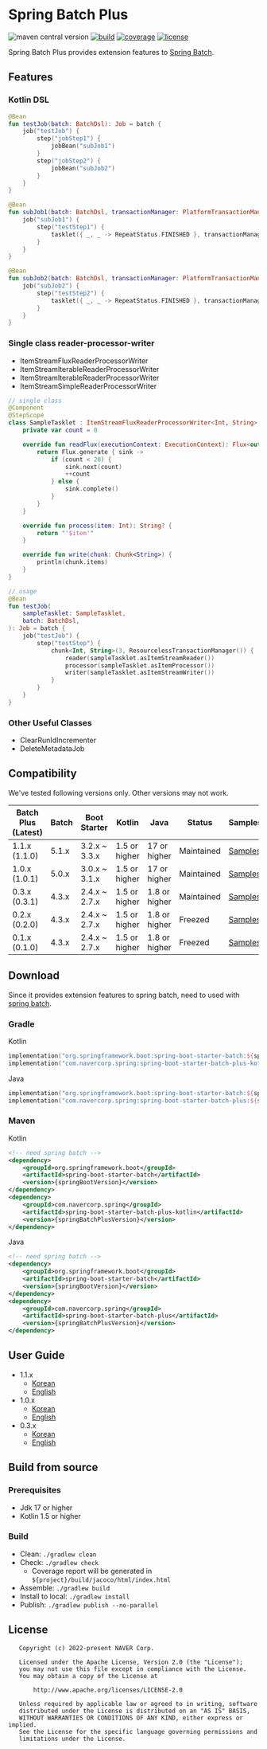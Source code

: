 # Spring Batch Plus

![maven central version](https://maven-badges.herokuapp.com/maven-central/com.navercorp.spring/spring-batch-plus-kotlin/badge.svg)
[![build](https://github.com/naver/spring-batch-plus/actions/workflows/build.yml/badge.svg?branch=main)](https://github.com/naver/spring-batch-plus/actions/workflows/build.yml?query=branch%3Amain)
[![coverage](https://codecov.io/github/naver/spring-batch-plus/branch/main/graph/badge.svg)](https://codecov.io/github/naver/spring-batch-plus)
[![license](https://img.shields.io/badge/License-Apache%202.0-blue.svg)](https://github.com/naver/spring-batch-plus/blob/main/LICENSE)

Spring Batch Plus provides extension features to [Spring Batch](https://github.com/spring-projects/spring-batch).

## Features

### Kotlin DSL

```kotlin
@Bean
fun testJob(batch: BatchDsl): Job = batch {
    job("testJob") {
        step("jobStep1") {
            jobBean("subJob1")
        }
        step("jobStep2") {
            jobBean("subJob2")
        }
    }
}

@Bean
fun subJob1(batch: BatchDsl, transactionManager: PlatformTransactionManager): Job = batch {
    job("subJob1") {
        step("testStep1") {
            tasklet({ _, _ -> RepeatStatus.FINISHED }, transactionManager)
        }
    }
}

@Bean
fun subJob2(batch: BatchDsl, transactionManager: PlatformTransactionManager): Job = batch {
    job("subJob2") {
        step("testStep2") {
            tasklet({ _, _ -> RepeatStatus.FINISHED }, transactionManager)
        }
    }
}
```

### Single class reader-processor-writer

- ItemStreamFluxReaderProcessorWriter
- ItemStreamIterableReaderProcessorWriter
- ItemStreamIterableReaderProcessorWriter
- ItemStreamSimpleReaderProcessorWriter

```kotlin
// single class
@Component
@StepScope
class SampleTasklet : ItemStreamFluxReaderProcessorWriter<Int, String> {
    private var count = 0

    override fun readFlux(executionContext: ExecutionContext): Flux<out Int> {
        return Flux.generate { sink ->
            if (count < 20) {
                sink.next(count)
                ++count
            } else {
                sink.complete()
            }
        }
    }

    override fun process(item: Int): String? {
        return "'$item'"
    }

    override fun write(chunk: Chunk<String>) {
        println(chunk.items)
    }
}

// usage
@Bean
fun testJob(
    sampleTasklet: SampleTasklet,
    batch: BatchDsl,
): Job = batch {
    job("testJob") {
        step("testStep") {
            chunk<Int, String>(3, ResourcelessTransactionManager()) {
                reader(sampleTasklet.asItemStreamReader())
                processor(sampleTasklet.asItemProcessor())
                writer(sampleTasklet.asItemStreamWriter())
            }
        }
    }
}
```

### Other Useful Classes

- ClearRunIdIncrementer
- DeleteMetadataJob

## Compatibility

We've tested following versions only. Other versions may not work.

| Batch Plus (Latest) | Batch | Boot Starter  | Kotlin        | Java          | Status     | Samples                                                                                    |
|---------------------|-------|---------------|---------------|---------------|------------|--------------------------------------------------------------------------------------------|
| 1.1.x (1.1.0)       | 5.1.x | 3.2.x ~ 3.3.x | 1.5 or higher | 17 or higher  | Maintained | [Samples](https://github.com/naver/spring-batch-plus/tree/1.1.x/spring-batch-plus-sample)  |
| 1.0.x (1.0.1)       | 5.0.x | 3.0.x ~ 3.1.x | 1.5 or higher | 17 or higher  | Maintained | [Samples](https://github.com/naver/spring-batch-plus/tree/1.0.x/spring-batch-plus-sample)  |
| 0.3.x (0.3.1)       | 4.3.x | 2.4.x ~ 2.7.x | 1.5 or higher | 1.8 or higher | Maintained | [Samples](https://github.com/naver/spring-batch-plus/tree/0.3.x/spring-batch-plus-sample)  |
| 0.2.x (0.2.0)       | 4.3.x | 2.4.x ~ 2.7.x | 1.5 or higher | 1.8 or higher | Freezed    | [Samples](https://github.com/naver/spring-batch-plus/tree/v0.2.0/spring-batch-plus-sample) |
| 0.1.x (0.1.0)       | 4.3.x | 2.4.x ~ 2.7.x | 1.5 or higher | 1.8 or higher | Freezed    | [Samples](https://github.com/naver/spring-batch-plus/tree/v0.1.0/spring-batch-plus-sample) |

## Download

Since it provides extension features to spring batch, need to used with [spring batch](https://github.com/spring-projects/spring-batch).

### Gradle

Kotlin

```kotlin
implementation("org.springframework.boot:spring-boot-starter-batch:${springBootVersion}") // need spring batch
implementation("com.navercorp.spring:spring-boot-starter-batch-plus-kotlin:${springBatchPlusVersion}")
```

Java

```kotlin
implementation("org.springframework.boot:spring-boot-starter-batch:${springBootVersion}") // need spring batch
implementation("com.navercorp.spring:spring-boot-starter-batch-plus:${springBatchPlusVersion}")
```

### Maven

Kotlin

```xml
<!-- need spring batch -->
<dependency>
    <groupId>org.springframework.boot</groupId>
    <artifactId>spring-boot-starter-batch</artifactId>
    <version>{springBootVersion}</version>
</dependency>
<dependency>
    <groupId>com.navercorp.spring</groupId>
    <artifactId>spring-boot-starter-batch-plus-kotlin</artifactId>
    <version>{springBatchPlusVersion}</version>
</dependency>
```

Java

```xml
<!-- need spring batch -->
<dependency>
    <groupId>org.springframework.boot</groupId>
    <artifactId>spring-boot-starter-batch</artifactId>
    <version>{springBootVersion}</version>
</dependency>
<dependency>
    <groupId>com.navercorp.spring</groupId>
    <artifactId>spring-boot-starter-batch-plus</artifactId>
    <version>{springBatchPlusVersion}</version>
</dependency>
```

## User Guide

- 1.1.x
    - [Korean](https://github.com/naver/spring-batch-plus/tree/1.1.x/doc/ko)
    - [English](https://github.com/naver/spring-batch-plus/tree/1.1.x/doc/en)
- 1.0.x
    - [Korean](https://github.com/naver/spring-batch-plus/tree/1.0.x/doc/ko)
    - [English](https://github.com/naver/spring-batch-plus/tree/1.0.x/doc/en)
- 0.3.x
    - [Korean](https://github.com/naver/spring-batch-plus/tree/0.3.x/doc/ko)
    - [English](https://github.com/naver/spring-batch-plus/tree/0.3.x/doc/en)

## Build from source

### Prerequisites

- Jdk 17 or higher
- Kotlin 1.5 or higher

### Build

- Clean: `./gradlew clean`
- Check: `./gradlew check`
    - Coverage report will be generated in `${project}/build/jacoco/html/index.html`
- Assemble: `./gradlew build`
- Install to local: `./gradlew install`
- Publish: `./gradlew publish --no-parallel`

## License

```
   Copyright (c) 2022-present NAVER Corp.

   Licensed under the Apache License, Version 2.0 (the "License");
   you may not use this file except in compliance with the License.
   You may obtain a copy of the License at

       http://www.apache.org/licenses/LICENSE-2.0

   Unless required by applicable law or agreed to in writing, software
   distributed under the License is distributed on an "AS IS" BASIS,
   WITHOUT WARRANTIES OR CONDITIONS OF ANY KIND, either express or implied.
   See the License for the specific language governing permissions and
   limitations under the License.
```
